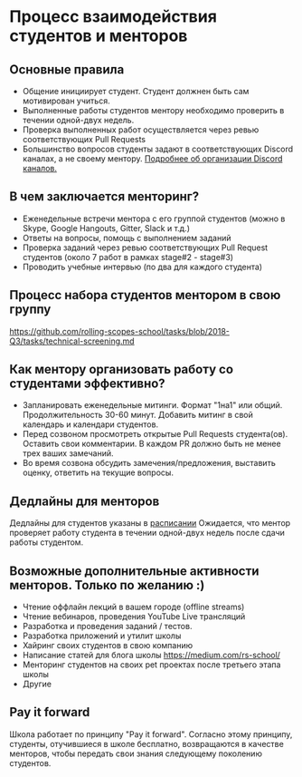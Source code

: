 # Процесс взаимодействия студентов и менторов

## Основные правила
- Общение инициирует студент. Студент должнен быть сам мотивирован учиться. 
- Выполненные работы студентов ментору необходимо проверить в течении одной-двух недель.
- Проверка выполненных работ осуществляется через ревью соответствующих Pull Requests
- Большинство вопросов студенты задают в соответствующих Discord каналах, а не своему ментору. [Подробнее об организации Discord каналов.](discussion-rules.md)

## В чем заключается менторинг?
- Еженедельные встречи ментора c его группой студентов (можно в Skype, Google Hangouts, Gitter, Slack и т.д.)
- Ответы на вопросы, помощь с выполнением заданий
- Проверка заданий через ревью соответствующих Pull Request студентов (около 7 работ в рамках stage#2 - stage#3)
- Проводить учебные интервью (по два для каждого студента)

## Процесс набора студентов ментором в свою группу
https://github.com/rolling-scopes-school/tasks/blob/2018-Q3/tasks/technical-screening.md

## Как ментору организовать работу со студентами эффективно?
- Запланировать еженедельные митинги. Формат "1на1" или общий. Продолжительность 30-60 минут. Добавить митинг в свой календарь и календари студентов.
- Перед созвоном просмотреть открытые Pull Requests студента(ов). Оставить свои комментарии. В каждом PR должно быть не менее трех ваших замечаний. 
- Во время созвона обсудить замечения/предложения, выставить оценку, ответить на текущие вопросы. 
   
## Дедлайны для менторов 
Дедлайны для студентов указаны в [расписании](https://docs.google.com/spreadsheets/d/1oM2O8DtjC0HodB3j7hcIResaWBw8P18tXkOl1ymelvE/edit#gid=1509181302)
Ожидается, что ментор проверяет работу студента в течении одной-двух недель после сдачи работы студентом.

## Возможные дополнительные активности менторов. Только по желанию :)
- Чтение оффлайн лекций в вашем городе (offline streams)
- Чтение вебинаров, проведения YouTube Live трансляций
- Разработка и проведения заданий / тестов.
- Разработка приложений и утилит школы
- Хайринг своих студентов в свою компанию
- Написание статей для блога школы https://medium.com/rs-school/
- Менторинг студентов на своих pet проектах после третьего этапа школы
- Другие

## Pay it forward
Школа работает по принципу "Pay it forward". Согласно этому принципу, студенты, отучившиеся в школе бесплатно, возвращаются в качестве менторов, чтобы передать свои знания следующему поколению студентов.
